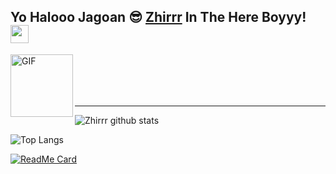 ## Yo Halooo Jagoan 😎 [Zhirrr](https://instagram.com/@zhirr_ajalah) In The Here Boyyy! <img src="https://github.com/TheDudeThatCode/TheDudeThatCode/blob/master/Assets/Hi.gif" width="29px">


<img align="left" alt="GIF" height="100px" src="https://i.giphy.com/media/LMt9638dO8dftAjtco/200.webp" />

<br>

<br>

<br>

<br>

___

![Zhirrr github stats](https://github-readme-stats.vercel.app/api?username=Zhirrr&show_icons=true&theme=tokyonight)

![Top Langs](https://github-readme-stats.vercel.app/api/top-langs/?username=Zhirrr&hide=css,html&theme=tokyonight)

[![ReadMe Card](https://github-readme-stats.vercel.app/api/pin/?username=Zhirrr&repo=Kumpulan-API-By-Zhirrr)](https://github.com/Zhirrr/Kumpulan-API-By-Zhirrr)

<!--

**Zhirrr/Zhirrr** is a ✨ _special_ ✨ repository because its `README.md` (this file) appears on your GitHub profile.

Here are some ideas to get you started:

- 🔭 I’m currently working on ...

- 🌱 I’m currently learning ...

- 👯 I’m looking to collaborate on ...

- 🤔 I’m looking for help with ...

- 💬 Ask me about ...

- 📫 How to reach me: ...

- 😄 Pronouns: ...

- ⚡ Fun fact: Gw Suka Indomie

-->

















